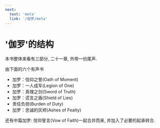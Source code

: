 ```yaml
---
next:
  text: 'meta'
  link: '/伽罗/meta'
---
```


# '伽罗'的结构

本书整体来看有三部分, 二十一章, 外带一份尾声.

由下面的六个有声书

+ 加罗：信仰之誓(Oath of Moment)
+ 加罗：一人成军(Legion of One)
+ 加罗：真理之剑(Sword of Truth)
+ 加罗：谎言之盾(Shield of Lies)
+ 责任负担(Burden of Duty)
+ 加罗：忠诚的灰烬(Ashes of Fealty)

还有中篇加罗: 信仰誓言(Vow of Faith)一起合并而来, 并加入了必要的起承转合.
